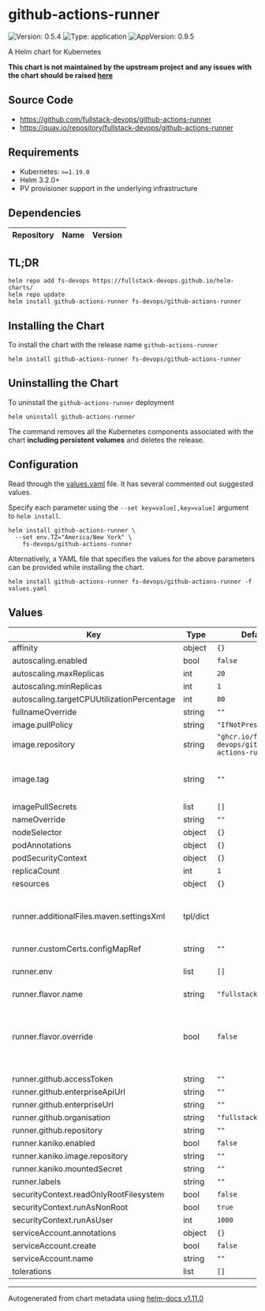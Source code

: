 # github-actions-runner

![Version: 0.5.4](https://img.shields.io/badge/Version-0.5.4-informational?style=flat-square) ![Type: application](https://img.shields.io/badge/Type-application-informational?style=flat-square) ![AppVersion: 0.9.5](https://img.shields.io/badge/AppVersion-0.9.5-informational?style=flat-square)

A Helm chart for Kubernetes

**This chart is not maintained by the upstream project and any issues with the chart should be raised [here](https://github.com/fullstack-devops/helm-charts/issues/new/choose)**

## Source Code

* <https://github.com/fullstack-devops/github-actions-runner>
* <https://quay.io/repository/fullstack-devops/github-actions-runner>

## Requirements

- Kubernetes: `>=1.19.0`
- Helm 3.2.0+
- PV provisioner support in the underlying infrastructure

## Dependencies

| Repository | Name | Version |
|------------|------|---------|

## TL;DR

```console
helm repo add fs-devops https://fullstack-devops.github.io/helm-charts/
helm repo update
helm install github-actions-runner fs-devops/github-actions-runner
```

## Installing the Chart

To install the chart with the release name `github-actions-runner`

```console
helm install github-actions-runner fs-devops/github-actions-runner
```

## Uninstalling the Chart

To uninstall the `github-actions-runner` deployment

```console
helm uninstall github-actions-runner
```

The command removes all the Kubernetes components associated with the chart **including persistent volumes** and deletes the release.

## Configuration

Read through the [values.yaml](./values.yaml) file. It has several commented out suggested values.

Specify each parameter using the `--set key=value[,key=value]` argument to `helm install`.

```console
helm install github-actions-runner \
  --set env.TZ="America/New York" \
    fs-devops/github-actions-runner
```

Alternatively, a YAML file that specifies the values for the above parameters can be provided while installing the chart.

```console
helm install github-actions-runner fs-devops/github-actions-runner -f values.yaml
```

## Values

| Key | Type | Default | Description |
|-----|------|---------|-------------|
| affinity | object | `{}` |  |
| autoscaling.enabled | bool | `false` |  |
| autoscaling.maxReplicas | int | `20` |  |
| autoscaling.minReplicas | int | `1` |  |
| autoscaling.targetCPUUtilizationPercentage | int | `80` |  |
| fullnameOverride | string | `""` |  |
| image.pullPolicy | string | `"IfNotPresent"` | image pull policy |
| image.repository | string | `"ghcr.io/fullstack-devops/github-actions-runner"` | image repository |
| image.tag | string | `""` | image tag (default is the chart appVersion) |
| imagePullSecrets | list | `[]` |  |
| nameOverride | string | `""` |  |
| nodeSelector | object | `{}` |  |
| podAnnotations | object | `{}` |  |
| podSecurityContext | object | `{}` |  |
| replicaCount | int | `1` |  |
| resources | object | `{}` |  |
| runner.additionalFiles.maven.settingsXml | tpl/dict |  | example settings.xml, will be placed in global .m2 folder |
| runner.customCerts.configMapRef | string | `""` |  |
| runner.env | list | `[]` | inject the runner custom env variables |
| runner.flavor.name | string | `"fullstacked"` |  |
| runner.flavor.override | bool | `false` | if override: true -> the runner.flavor will be ignored and image.repository and image.tag will be leading |
| runner.github.accessToken | string | `""` |  |
| runner.github.enterpriseApiUrl | string | `""` |  |
| runner.github.enterpriseUrl | string | `""` |  |
| runner.github.organisation | string | `"fullstack-devpos"` |  |
| runner.github.repository | string | `""` |  |
| runner.kaniko.enabled | bool | `false` |  |
| runner.kaniko.image.repository | string | `""` |  |
| runner.kaniko.mountedSecret | string | `""` |  |
| runner.labels | string | `""` |  |
| securityContext.readOnlyRootFilesystem | bool | `false` |  |
| securityContext.runAsNonRoot | bool | `true` |  |
| securityContext.runAsUser | int | `1000` |  |
| serviceAccount.annotations | object | `{}` |  |
| serviceAccount.create | bool | `false` |  |
| serviceAccount.name | string | `""` |  |
| tolerations | list | `[]` |  |

----------------------------------------------
Autogenerated from chart metadata using [helm-docs v1.11.0](https://github.com/norwoodj/helm-docs/releases/v1.11.0)
